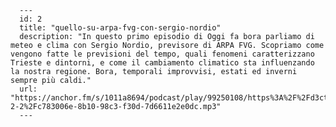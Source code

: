 
      ---
      id: 2
      title: "quello-su-arpa-fvg-con-sergio-nordio"
      description: "In questo primo episodio di Oggi fa bora parliamo di meteo e clima con Sergio Nordio, previsore di ARPA FVG. Scopriamo come vengono fatte le previsioni del tempo, quali fenomeni caratterizzano Trieste e dintorni, e come il cambiamento climatico sta influenzando la nostra regione. Bora, temporali improvvisi, estati ed inverni sempre più caldi."
      url: "https://anchor.fm/s/1011a8694/podcast/play/99250108/https%3A%2F%2Fd3ctxlq1ktw2nl.cloudfront.net%2Fstaging%2F2025-2-2%2Fc783006e-8b10-98c3-f30d-7d6611e2e0dc.mp3" 
      ---